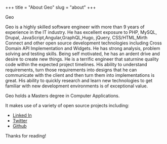 +++
title = "About Geo"
slug = "about"
+++

Geo 

Geo is a highly skilled software engineer with more than 9 years of experience in the IT industry. He has excellent exposure to PHP, MySQL, Drupal, JavaScript,Angular,GraphQL,Hugo, jQuery, CSS/HTML,Mirth Connect and other open source development technologies including Cross Domain API Implementation and Widgets. He has strong analysis, problem solving and testing skills. Being self motivated, he has an ardent drive and desire to create new things. He is a terrific engineer that saturnine quality code within the expected project timelines. His ability to understand requirements, turn those requirements into designs that he can communicate with the client and then turn them into implementations is great. His ability to quickly research and learn new technologies to get familiar with new development environments is of exceptional value.

Geo holds a Masters degree in Computer Applications.

It makes use of a variety of open source projects including:

* [Linked In](https://www.linkedin.com/in/geovlazar/)
* [Twitter](https://twitter.com/geovlazar)
* [Github](https://github.com/geovlazar)



Thanks for reading!
